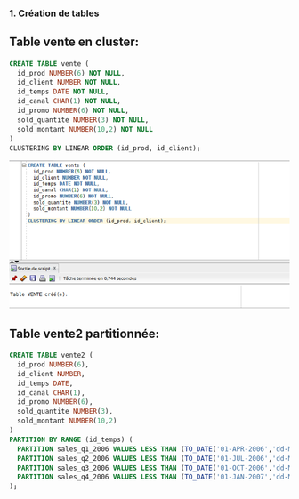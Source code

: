 
### 1. Création de tables
## Table vente en cluster:

```sql
CREATE TABLE vente (
  id_prod NUMBER(6) NOT NULL,
  id_client NUMBER NOT NULL,
  id_temps DATE NOT NULL,
  id_canal CHAR(1) NOT NULL,
  id_promo NUMBER(6) NOT NULL,
  sold_quantite NUMBER(3) NOT NULL,
  sold_montant NUMBER(10,2) NOT NULL
)
CLUSTERING BY LINEAR ORDER (id_prod, id_client);
```
![alt text](<Capture d’écran du 2025-04-09 11-26-58.png>)

## Table vente2 partitionnée:

```sql
CREATE TABLE vente2 (
  id_prod NUMBER(6),
  id_client NUMBER,
  id_temps DATE,
  id_canal CHAR(1),
  id_promo NUMBER(6),
  sold_quantite NUMBER(3),
  sold_montant NUMBER(10,2)
)
PARTITION BY RANGE (id_temps) (
  PARTITION sales_q1_2006 VALUES LESS THAN (TO_DATE('01-APR-2006','dd-MON-yyyy')),
  PARTITION sales_q2_2006 VALUES LESS THAN (TO_DATE('01-JUL-2006','dd-MON-yyyy')),
  PARTITION sales_q3_2006 VALUES LESS THAN (TO_DATE('01-OCT-2006','dd-MON-yyyy')),
  PARTITION sales_q4_2006 VALUES LESS THAN (TO_DATE('01-JAN-2007','dd-MON-yyyy'))
);
```


```sql

```


```sql

```


```sql

```